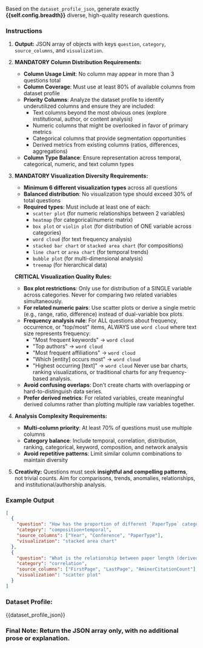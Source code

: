 Based on the `dataset_profile_json`, generate exactly **{{self.config.breadth}}** diverse, high-quality research questions.  

### Instructions
1. **Output:** JSON array of objects with keys `question`, `category`, `source_columns`, and `visualization`.  

2. **MANDATORY Column Distribution Requirements:**
   - **Column Usage Limit**: No column may appear in more than 3 questions total
   - **Column Coverage**: Must use at least 80% of available columns from dataset profile
   - **Priority Columns**: Analyze the dataset profile to identify underutilized columns and ensure they are included:
     * Text columns beyond the most obvious ones (explore institutional, author, or content analysis)
     * Numeric columns that might be overlooked in favor of primary metrics
     * Categorical columns that provide segmentation opportunities
     * Derived metrics from existing columns (ratios, differences, aggregations)
   - **Column Type Balance**: Ensure representation across temporal, categorical, numeric, and text column types

3. **MANDATORY Visualization Diversity Requirements:**
   - **Minimum 6 different visualization types** across all questions
   - **Balanced distribution**: No visualization type should exceed 30% of total questions
   - **Required types**: Must include at least one of each:
     * `scatter plot` (for numeric relationships between 2 variables)
     * `heatmap` (for categorical/numeric matrix)
     * `box plot` or `violin plot` (for distribution of ONE variable across categories)
     * `word cloud` (for text frequency analysis)  
     * `stacked bar chart` or `stacked area chart` (for compositions)
     * `line chart` or `area chart` (for temporal trends)
     * `bubble plot` (for multi-dimensional analysis)
     * `treemap` (for hierarchical data)

   **CRITICAL Visualization Quality Rules:**
   - **Box plot restrictions**: Only use for distribution of a SINGLE variable across categories. Never for comparing two related variables simultaneously.
   - **For related numeric pairs**: Use scatter plots or derive a single metric (e.g., range, ratio, difference) instead of dual-variable box plots.
   - **Frequency analysis rule**: For ALL questions about frequency, occurrence, or "top/most" items, ALWAYS use `word cloud` where text size represents frequency:
     * "Most frequent keywords" → `word cloud`
     * "Top authors" → `word cloud`
     * "Most frequent affiliations" → `word cloud`
     * "Which [entity] occurs most" → `word cloud`
     * "Highest occurring [text]" → `word cloud`
     Never use bar charts, ranking visualizations, or traditional charts for any frequency-based analysis.
   - **Avoid confusing overlaps**: Don't create charts with overlapping or hard-to-distinguish data series.
   - **Prefer derived metrics**: For related variables, create meaningful derived columns rather than plotting multiple raw variables together.

4. **Analysis Complexity Requirements:**
   - **Multi-column priority**: At least 70% of questions must use multiple columns
   - **Category balance**: Include temporal, correlation, distribution, ranking, categorical, keyword, composition, and network analysis
   - **Avoid repetitive patterns**: Limit similar column combinations to maintain diversity

5. **Creativity:** Questions must seek **insightful and compelling patterns**, not trivial counts. Aim for comparisons, trends, anomalies, relationships, and institutional/authorship analysis.  

### Example Output
```json
[
  {
    "question": "How has the proportion of different `PaperType` categories shifted across `Conference` venues over time?",
    "category": "composition+temporal",
    "source_columns": ["Year", "Conference", "PaperType"],
    "visualization": "stacked area chart"
  },
  {
    "question": "What is the relationship between paper length (derived from `LastPage` - `FirstPage`) and `AminerCitationCount`?",
    "category": "correlation",
    "source_columns": ["FirstPage", "LastPage", "AminerCitationCount"],
    "visualization": "scatter plot"
  }
]
```

### Dataset Profile:
{{dataset_profile_json}}

### Final Note: Return the JSON array only, with no additional prose or explanation.